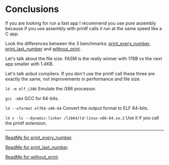 # Conclusions

If you are looking for run a fast app I recommend you use pure
assembly because if you use assembly with printf calls it run at
the same speed like a C app.

Look the differences between the 3 benchmarks:
[print_every_number](https://github.com/airvzxf/assembly/tree/master/linux/benchmark/fibonacci/print_every_number),
[print_last_number](https://github.com/airvzxf/assembly/blob/master/linux/benchmark/fibonacci/print_last_number)
and
[without_print](https://github.com/airvzxf/assembly/blob/master/linux/benchmark/fibonacci/without_print).

Let's talk about the file size.
FASM is the really winner with 176B vs the next app smaller
with 1.4KB.

Let's talk aobut compilers.
If you don't use the printf call these three are exactly the same,
not improvements in performance and file size.

`ld -m elf_i386` Emulate the i386 processor.

`gcc -m64` GCC for 64-bits.

`ld --oformat elf64-x86-64` Convert the output format to ELF 64-bits.

`ld x -lc --dynamic-linker /lib64/ld-linux-x86-64.so.2` Use it if you call the printf extension.

---

[ReadMe for print_every_number](https://github.com/airvzxf/assembly/blob/master/linux/benchmark/fibonacci/print_every_number/README.md).

[ReadMe for print_last_number](https://github.com/airvzxf/assembly/blob/master/linux/benchmark/fibonacci/print_last_number/README.md).

[ReadMe for without_print](https://github.com/airvzxf/assembly/blob/master/linux/benchmark/fibonacci/without_print/README.md).
